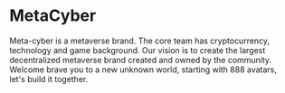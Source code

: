 # MetaCyber
Meta-cyber is a metaverse brand. The core team has cryptocurrency, technology and game background. Our vision is to create the largest decentralized metaverse brand created and owned by the community. Welcome brave you to a new unknown world, starting with 888 avatars, let's build it together.
